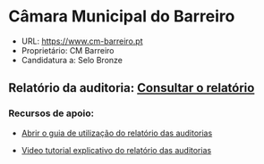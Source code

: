 # Câmara Municipal do Barreiro
- URL: https://www.cm-barreiro.pt
- Proprietário: CM Barreiro
- Candidatura a: Selo Bronze

## Relatório da auditoria: [Consultar o relatório](https://unidade-acesso.github.io/report_002/relatorio_report_002.html)

### Recursos de apoio:
- [Abrir o guia de utilização do relatório das auditorias](https://unidade-acesso.github.io/reports/guia-utilizacao-relatorio-auditoria.html)

- [Video tutorial explicativo do relatório das auditorias](https://unidade-acesso.github.io/reports/guia-utilizacao-relatorio-auditoria.html)
